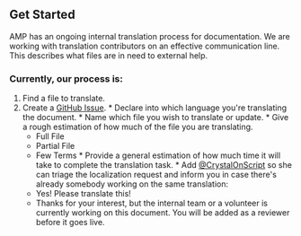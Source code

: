 ## Get Started

AMP has an ongoing internal translation process for documentation. We are working with translation contributors on an effective communication line. This describes what files are in need to external help.

### Currently, our process is:

  1. Find a file to translate.
  1. Create a [GitHub Issue](https://github.com/ampproject/docs/issues/new).
    * Declare into which language you're translating the document.
    * Name which file you wish to translate or update.
    * Give a rough estimation of how much of the file you are translating.
        - Full File
        - Partial File
        - Few Terms
    * Provide a general estimation of how much time it will take to complete the translation task.
    * Add [@CrystalOnScript](https://github.com/CrystalOnScript) so she can triage the localization request and inform you in case there's already somebody working on the same translation:
        - Yes! Please translate this!
        - Thanks for your interest, but the internal team or a volunteer is currently working on this document. You will be added as a reviewer before it goes live.
